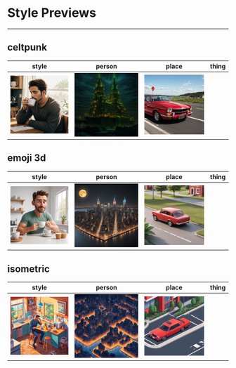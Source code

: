 # Style Previews
---

## celtpunk
| style | person | place | thing |
| --- | --- | --- | --- |
| ![celtpunk person preview](/preview_generator/images/celtpunk_person.webp?raw=true) | ![celtpunk place preview](/preview_generator/images/celtpunk_place.webp?raw=true) | ![celtpunk thing preview](/preview_generator/images/celtpunk_thing.webp?raw=true) |

## emoji 3d
| style | person | place | thing |
| --- | --- | --- | --- |
| ![emoji_3d person preview](/preview_generator/images/emoji_3d_person.webp?raw=true) | ![emoji_3d place preview](/preview_generator/images/emoji_3d_place.webp?raw=true) | ![emoji_3d thing preview](/preview_generator/images/emoji_3d_thing.webp?raw=true) |

## isometric
| style | person | place | thing |
| --- | --- | --- | --- |
| ![isometric person preview](/preview_generator/images/isometric_person.webp?raw=true) | ![isometric place preview](/preview_generator/images/isometric_place.webp?raw=true) | ![isometric thing preview](/preview_generator/images/isometric_thing.webp?raw=true) |